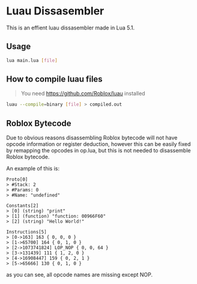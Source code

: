 # Luau Dissasembler
This is an effient luau dissasembler made in Lua 5.1.

## Usage
```bash
lua main.lua [file]
```

## How to compile luau files
> You need https://github.com/Roblox/luau installed

```bash
luau --compile=binary [file] > compiled.out
```

## Roblox Bytecode
Due to obvious reasons disassembling Roblox bytecode will not have opcode information or register deduction, however this can be easily fixed by remapping the opcodes in op.lua, but this is not needed to disassemble Roblox bytecode.

An example of this is:
```
Proto[0]
> #Stack: 2
> #Params: 0
> #Name: "undefined"

Constants[2]
> [0] (string) "print"
> [1] (function) "function: 00966F60"
> [2] (string) "Hello World!"

Instructions[5]
> [0->163] 163 { 0, 0, 0 }
> [1->65700] 164 { 0, 1, 0 }
> [2->1073741824] LOP_NOP { 0, 0, 64 }
> [3->131439] 111 { 1, 2, 0 }
> [4->16908447] 159 { 0, 2, 1 }
> [5->65666] 130 { 0, 1, 0 }
```
as you can see, all opcode names are missing except NOP.
